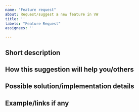 ```yaml
---
name: "Feature request"
about: Request/suggest a new feature in VW
title: ''
labels: "Feature Request"
assignees: ''

---
```


<!-- Please check if there is an existing issue that matches your request -->

## Short description
<!-- Describe your idea -->


## **How this suggestion will help you/others**


## **Possible solution/implementation details**
<!-- Describe the solution you'd like -->


## **Example/links if any**
<!-- Link to already similar features if possible -->
